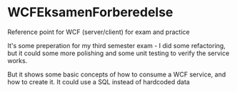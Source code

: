 # WCFEksamenForberedelse
Reference point for WCF (server/client) for exam and practice

It's some preperation for my third semester exam - I did some refactoring, but it could some more polishing and some unit testing to verify
the service works. 

But it shows some basic concepts of how to consume a WCF service, and how to create it. It could use a SQL instead of hardcoded data
